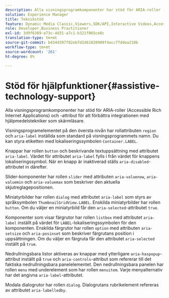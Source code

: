 ```yaml
---
description: Alla visningsprogramkomponenter har stöd för ARIA-roller (Accessible Rich Internet Applications) och -attribut för att förbättra integrationen med hjälpmedelstekniker som skärmläsare.
solution: Experience Manager
title: Teknikstöd
feature: Dynamic Media Classic,Viewers,SDK/API,Interactive Videos,Accessibility
role: Developer,Business Practitioner
exl-id: 3d9f6389-e73c-4d31-a7c1-b321f065ce8c
translation-type: tm+mt
source-git-commit: b4344397f82eb7d2d61020909f4acc7fddea210b
workflow-type: tm+mt
source-wordcount: '261'
ht-degree: 0%

---
```


# Stöd för hjälpfunktioner{#assistive-technology-support}

Alla visningsprogramkomponenter har stöd för ARIA-roller (Accessible Rich Internet Applications) och -attribut för att förbättra integrationen med hjälpmedelstekniker som skärmläsare.

Visningsprogramelementet på den översta nivån har rollattributen `region` och `aria-label` inställda som standard på visningsprogrammets namn. Du kan styra etiketten med lokaliseringssymbolen `Container.LABEL`.

Knappar har rollen `button` och beskrivande textuppsättning med attributet `aria-label`. Värdet för attributet `aria-label` fylls i från värdet för knappens lokaliseringssymbol. När en knapp är inaktiverad ställs `aria-disabled`-attributet in därefter.

Slider-komponenter har rollen `slider` med attributen `aria-valuenow`, `aria-valuemin` och `aria-valuemax` som beskriver den aktuella skjutreglagepositionen.

Miniatyrbilder har rollen `dialog` med attributet `aria-label` som styrs av språksymbolen `ThumbnailGridView.LABEL`. Enskilda miniatyrbilder har rollen `button`. Om du väljer en miniatyrbild får den `aria-selected`-attributet `true`.

Komponenter som visar färgrutor har rollen `listbox` med attributet `aria-label` inställt på värdet för `LABEL`-lokaliseringssymbolen för den komponenten. Enskilda färgrutor har rollen `option` med attributen `aria-setsize` och `aria-posinset` som beskriver färgrutans position i uppsättningen. Om du väljer en färgruta får den attributet `aria-selected` inställt på `true`.

Nedrullningsbara listor aktiveras av knappar med ytterligare `aria-haspopup`-attribut inställt på `true` och `aria-controls`-attribut som refererar till det faktiska nedrullningsbara panelelementet. Den nedrullningsbara panelen har rollen `menu` med underelement som har rollen `menuitem`. Varje menyalternativ har det angivna `aria-label`-attributet.

Modala dialogrutor har rollen `dialog`. Dialogrutans rubrikelement refereras av attributet `aria-labelledby`.
